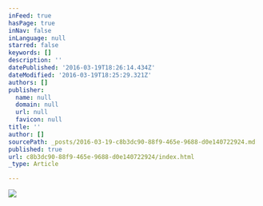 ```yaml
---
inFeed: true
hasPage: true
inNav: false
inLanguage: null
starred: false
keywords: []
description: ''
datePublished: '2016-03-19T18:26:14.434Z'
dateModified: '2016-03-19T18:25:29.321Z'
authors: []
publisher:
  name: null
  domain: null
  url: null
  favicon: null
title: ''
author: []
sourcePath: _posts/2016-03-19-c8b3dc90-88f9-465e-9688-d0e140722924.md
published: true
url: c8b3dc90-88f9-465e-9688-d0e140722924/index.html
_type: Article

---
```

![](https://the-grid-user-content.s3-us-west-2.amazonaws.com/5355f557-8da6-4438-a9d7-2736ccd744d7.jpg)
